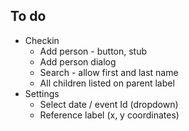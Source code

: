 ## To do

- Checkin
  - Add person - button, stub
  - Add person dialog
  - Search - allow first and last name
  - All children listed on parent label
- Settings
  - Select date / event Id (dropdown)
  - Reference label (x, y coordinates)
